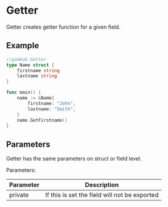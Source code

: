 # Getter

Getter creates getter function for a given field.

## Example

```go
//gombok:Getter
type Name struct {
    firstname string
    lastname string
}

func main() {
    name := &Name{
        firstname: "John",
        lastname: "Smith",
    }
    name.GetFirstname()
}
```

## Parameters

Getter has the same parameters on struct or field level.

Parameters:

| Parameter | Description                                   |
|-----------|-----------------------------------------------|
| private   | If this is set the field will not be exported |
